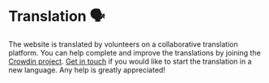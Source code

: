 # Translation 🗣

The website is translated by volunteers on a collaborative translation platform.
You can help complete and improve the translations by joining the [Crowdin project](https://crowdin.com/project/gpxstudio).
[Get in touch](#contact) if you would like to start the translation in a new language.
Any help is greatly appreciated!